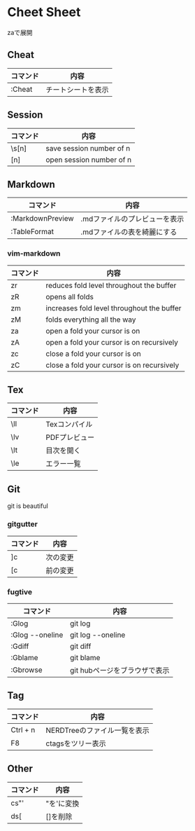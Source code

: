 # Cheet Sheet
zaで展開

## Cheat
| コマンド         | 内容                          |
|------------------|-------------------------------|
| :Cheat           | チートシートを表示            |

## Session
| コマンド | 内容                     |
|----------|--------------------------|
| \s[n]    | save session number of n |
| \[n]     | open session number of n |

## Markdown
| コマンド         | 内容                          |
|------------------|-------------------------------|
| :MarkdownPreview | .mdファイルのプレビューを表示 |
| :TableFormat     | .mdファイルの表を綺麗にする   |


### vim-markdown
| コマンド | 内容                                       |
|----------|--------------------------------------------|
| zr       | reduces fold level throughout the buffer   |
| zR       | opens all folds                            |
| zm       | increases fold level throughout the buffer |
| zM       | folds everything all the way               |
| za       | open a fold your cursor is on              |
| zA       | open a fold your cursor is on recursively  |
| zc       | close a fold your cursor is on             |
| zC       | close a fold your cursor is on recursively |

## Tex
| コマンド         | 内容                          |
|------------------|-------------------------------|
| \ll              | Texコンパイル                 |
| \lv              | PDFプレビュー                 |
| \lt              | 目次を開く                    |
| \le              | エラー一覧                    |

## Git
git is beautiful
### gitgutter
| コマンド | 内容     |
|----------|----------|
| ]c       | 次の変更 |
| [c       | 前の変更 |

### fugtive
| コマンド        | 内容                          |
|-----------------|-------------------------------|
| :Glog           | git log                       |
| :Glog --oneline | git log --oneline             |
| :Gdiff          | git diff                      |
| :Gblame         | git blame                     |
| :Gbrowse        | git hubページをブラウザで表示 |

## Tag
| コマンド         | 内容                          |
|------------------|-------------------------------|
| Ctrl + n         | NERDTreeのファイル一覧を表示  |
| F8               | ctagsをツリー表示             |

## Other
| コマンド | 内容       |
|----------|------------|
| cs"'     | "を'に変換 |
| ds[      | []を削除   |

